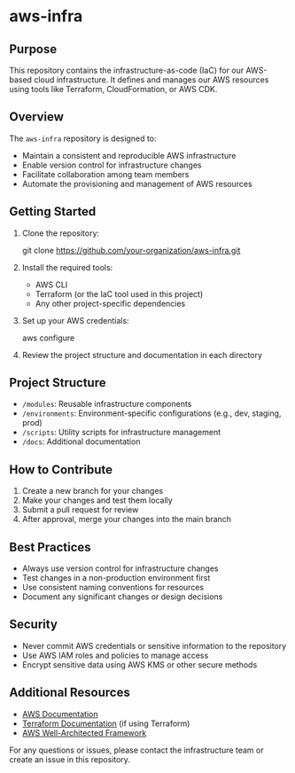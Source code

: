 # aws-infra

## Purpose

This repository contains the infrastructure-as-code (IaC) for our AWS-based cloud infrastructure. It defines and manages our AWS resources using tools like Terraform, CloudFormation, or AWS CDK.

## Overview

The `aws-infra` repository is designed to:
- Maintain a consistent and reproducible AWS infrastructure
- Enable version control for infrastructure changes
- Facilitate collaboration among team members
- Automate the provisioning and management of AWS resources

## Getting Started

1. Clone the repository:
   
   git clone https://github.com/your-organization/aws-infra.git
   

2. Install the required tools:
   - AWS CLI
   - Terraform (or the IaC tool used in this project)
   - Any other project-specific dependencies

3. Set up your AWS credentials:
   
   aws configure
   

4. Review the project structure and documentation in each directory

## Project Structure

- `/modules`: Reusable infrastructure components
- `/environments`: Environment-specific configurations (e.g., dev, staging, prod)
- `/scripts`: Utility scripts for infrastructure management
- `/docs`: Additional documentation

## How to Contribute

1. Create a new branch for your changes
2. Make your changes and test them locally
3. Submit a pull request for review
4. After approval, merge your changes into the main branch

## Best Practices

- Always use version control for infrastructure changes
- Test changes in a non-production environment first
- Use consistent naming conventions for resources
- Document any significant changes or design decisions

## Security

- Never commit AWS credentials or sensitive information to the repository
- Use AWS IAM roles and policies to manage access
- Encrypt sensitive data using AWS KMS or other secure methods

## Additional Resources

- [AWS Documentation](https://docs.aws.amazon.com/)
- [Terraform Documentation](https://www.terraform.io/docs/) (if using Terraform)
- [AWS Well-Architected Framework](https://aws.amazon.com/architecture/well-architected/)

For any questions or issues, please contact the infrastructure team or create an issue in this repository.